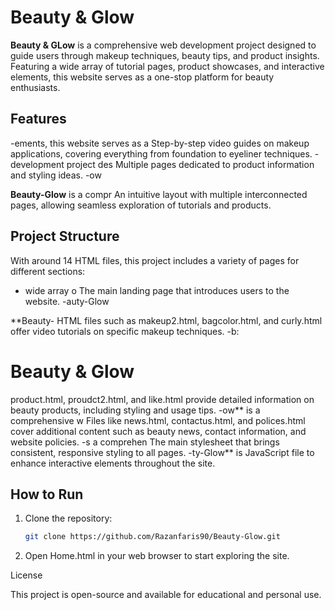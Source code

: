 # Beauty & Glow

**Beauty & GLow** is a comprehensive web development project designed to guide users through makeup techniques, beauty tips, and product insights. Featuring a wide array of tutorial pages, product showcases, and interactive elements, this website serves as a one-stop platform for beauty enthusiasts.

## Features
-ements, this website serves as a Step-by-step video guides on makeup applications, covering everything from foundation to eyeliner techniques.
-development project des Multiple pages dedicated to product information and styling ideas.
-ow

**Beauty-Glow** is a compr An intuitive layout with multiple interconnected pages, allowing seamless exploration of tutorials and products.

## Project Structure
With around 14 HTML files, this project includes a variety of pages for different sections:
- wide array o The main landing page that introduces users to the website.
-auty-Glow

**Beauty- HTML files such as makeup2.html, bagcolor.html, and curly.html offer video tutorials on specific makeup techniques.
-b:

# Beauty & Glow

 product.html, proudct2.html, and like.html provide detailed information on beauty products, including styling and usage tips.
-ow** is a comprehensive w Files like news.html, contactus.html, and polices.html cover additional content such as beauty news, contact information, and website policies.
-s a comprehen The main stylesheet that brings consistent, responsive styling to all pages.
-ty-Glow** is  JavaScript file to enhance interactive elements throughout the site.

## How to Run
1. Clone the repository:
   ```bash
   git clone https://github.com/Razanfaris90/Beauty-Glow.git


 3. Open Home.html in your web browser to start exploring the site.

License

This project is open-source and available for educational and personal use.

